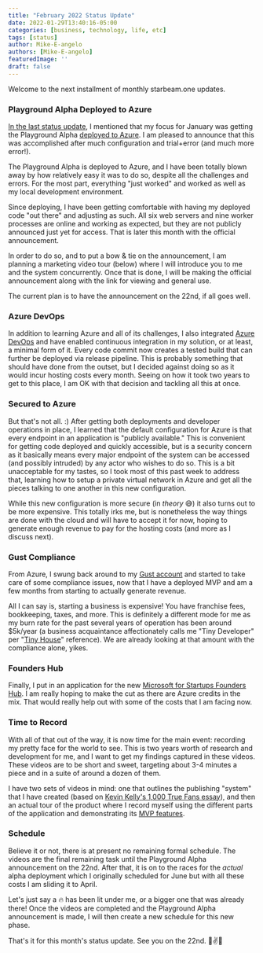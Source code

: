 ```yaml
---
title: "February 2022 Status Update"
date: 2022-01-29T13:40:16-05:00
categories: [business, technology, life, etc]
tags: [status]
author: Mike-E-angelo
authors: [Mike-E-angelo]
featuredImage: ''
draft: false
---
```


Welcome to the next installment of monthly starbeam.one updates.

### Playground Alpha Deployed to Azure

[In the last status update](https://blog.starbeam.one/2022/01/january-2022-status-update/), I mentioned that my focus for January was getting the Playground Alpha [deployed to Azure](https://portal.azure.com/#home).  I am pleased to announce that this was accomplished after much configuration and trial+error (and much more error!).

The Playground Alpha is deployed to Azure, and I have been totally blown away by how relatively easy it was to do so, despite all the challenges and errors.  For the most part, everything "just worked" and worked as well as my local development environment.  

Since deploying, I have been getting comfortable with having my deployed code "out there" and adjusting as such.  All six web servers and nine worker processes are online and working as expected, but they are not publicly announced just yet for access.  That is later this month with the official announcement.

In order to do so, and to put a bow & tie on the announcement, I am planning a marketing video tour (below) where I will introduce you to me and the system concurrently.  Once that is done, I will be making the official announcement along with the link for viewing and general use.

The current plan is to have the announcement on the 22nd, if all goes well.

### Azure DevOps

In addition to learning Azure and all of its challenges, I also integrated [Azure DevOps](https://dev.azure.com/) and have enabled continuous integration in my solution, or at least, a minimal form of it.  Every code commit now creates a tested build that can further be deployed via release pipeline.  This is probably something that should have done from the outset, but I decided against doing so as it would incur hosting costs every month.  Seeing on how it took two years to get to this place, I am OK with that decision and tackling all this at once.

### Secured to Azure

But that's not all. :)  After getting both deployments and developer operations in place, I learned that the default configuration for Azure is that every endpoint in an application is "publicly available."  This is convenient for getting code deployed and quickly accessible, but is a security concern as it basically means every major endpoint of the system can be accessed (and possibly intruded) by any actor who wishes to do so.  This is a bit unacceptable for my tastes, so I took most of this past week to address that, learning how to setup a private virtual network in Azure and get all the pieces talking to one another in this new configuration.

While this new configuration is more secure (in *theory* 😅) it also turns out to be more expensive.  This totally irks me, but is nonetheless the way things are done with the cloud and will have to accept it for now, hoping to generate enough revenue to pay for the hosting costs (and more as I discuss next).

### Gust Compliance

From Azure, I swung back around to my [Gust account](https://gust.com/) and started to take care of some compliance issues, now that I have a deployed MVP and am a few months from starting to actually generate revenue.  

All I can say is, starting a business is expensive!  You have franchise fees, bookkeeping, taxes, and more.  This is definitely a different mode for me as my burn rate for the past several years of operation has been around $5k/year (a business acquaintance affectionately calls me "Tiny Developer" per "[Tiny House](https://www.hgtv.com/shows/tiny-house-big-living)" reference).  We are already looking at that amount with the compliance alone, yikes.

### Founders Hub

Finally, I put in an application for the new [Microsoft for Startups Founders Hub](https://startups.microsoft.com/).  I am really hoping to make the cut as there are Azure credits in the mix.  That would really help out with some of the costs that I am facing now.

### Time to Record

With all of that out of the way, it is now time for the main event: recording my pretty face for the world to see.  This is two years worth of research and development for me, and I want to get my findings captured in these videos.  These videos are to be short and sweet, targeting about 3-4 minutes a piece and in a suite of around a dozen of them.

I have two sets of videos in mind: one that outlines the publishing "system" that I have created (based on [Kevin Kelly's 1,000 True Fans essay](https://kk.org/thetechnium/1000-true-fans/)), and then an actual tour of the product where I record myself using the different parts of the application and demonstrating its [MVP features](https://en.wikipedia.org/wiki/Minimum_viable_product).

### Schedule

Believe it or not, there is at present no remaining formal schedule.  The videos are the final remaining task until the Playground Alpha announcement on the 22nd.  After that, it is on to the races for the *actual* alpha deployment which I originally scheduled for June but with all these costs I am sliding it to April.  

Let's just say a 🔥 has been lit under me, or a bigger one that was already there!  Once the videos are completed and the Playground Alpha announcement is made, I will then create a new schedule for this new phase.

That's it for this month's status update.  See you on the 22nd. 🤞✌✨
